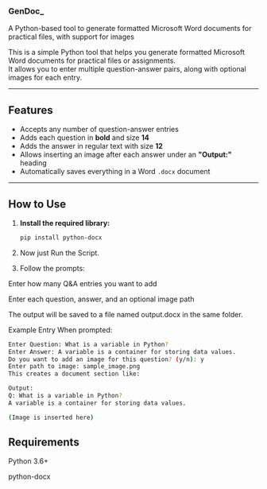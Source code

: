 ### GenDoc_
A Python-based tool to generate formatted Microsoft Word documents for practical files, with support for images

This is a simple Python tool that helps you generate formatted Microsoft Word documents for practical files or assignments.  
It allows you to enter multiple question-answer pairs, along with optional images for each entry.

---

##  Features

- Accepts any number of question-answer entries
- Adds each question in **bold** and size **14**
- Adds the answer in regular text with size **12**
- Allows inserting an image after each answer under an **"Output:"** heading
- Automatically saves everything in a Word `.docx` document

---

##  How to Use


1. **Install the required library:**

   ```bash
   pip install python-docx

2. Now just Run the Script.
   
3. Follow the prompts:

Enter how many Q&A entries you want to add

Enter each question, answer, and an optional image path

The output will be saved to a file named output.docx in the same folder.

Example Entry
When prompted:

  ```bash
  Enter Question: What is a variable in Python?
  Enter Answer: A variable is a container for storing data values.
  Do you want to add an image for this question? (y/n): y
  Enter path to image: sample_image.png
  This creates a document section like:
  
  Output:
  Q: What is a variable in Python?
  A variable is a container for storing data values.
  
  (Image is inserted here)

```
## Requirements
Python 3.6+

python-docx





